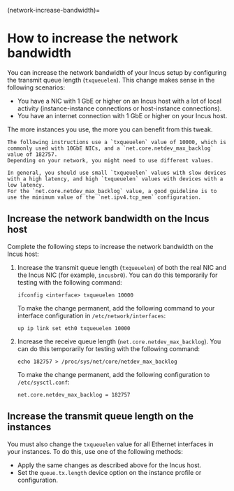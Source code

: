 (network-increase-bandwidth)=
# How to increase the network bandwidth

You can increase the network bandwidth of your Incus setup by configuring the transmit queue length (`txqueuelen`).
This change makes sense in the following scenarios:

- You have a NIC with 1 GbE or higher on an Incus host with a lot of local activity (instance-instance connections or host-instance connections).
- You have an internet connection with 1 GbE or higher on your Incus host.

The more instances you use, the more you can benefit from this tweak.

```{note}
The following instructions use a `txqueuelen` value of 10000, which is commonly used with 10GbE NICs, and a `net.core.netdev_max_backlog` value of 182757.
Depending on your network, you might need to use different values.

In general, you should use small `txqueuelen` values with slow devices with a high latency, and high `txqueuelen` values with devices with a low latency.
For the `net.core.netdev_max_backlog` value, a good guideline is to use the minimum value of the `net.ipv4.tcp_mem` configuration.
```

## Increase the network bandwidth on the Incus host

Complete the following steps to increase the network bandwidth on the Incus host:

1. Increase the transmit queue length (`txqueuelen`) of both the real NIC and the Incus NIC (for example, `incusbr0`).
   You can do this temporarily for testing with the following command:

       ifconfig <interface> txqueuelen 10000

   To make the change permanent, add the following command to your interface configuration in `/etc/network/interfaces`:

       up ip link set eth0 txqueuelen 10000

1. Increase the receive queue length (`net.core.netdev_max_backlog`).
   You can do this temporarily for testing with the following command:

       echo 182757 > /proc/sys/net/core/netdev_max_backlog

   To make the change permanent, add the following configuration to `/etc/sysctl.conf`:

       net.core.netdev_max_backlog = 182757

## Increase the transmit queue length on the instances

You must also change the `txqueuelen` value for all Ethernet interfaces in your instances.
To do this, use one of the following methods:

- Apply the same changes as described above for the Incus host.
- Set the `queue.tx.length` device option on the instance profile or configuration.

